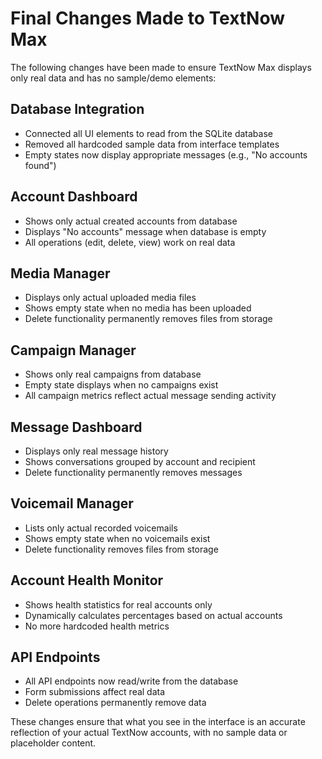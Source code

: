 # Final Changes Made to TextNow Max

The following changes have been made to ensure TextNow Max displays only real data and has no sample/demo elements:

## Database Integration
- Connected all UI elements to read from the SQLite database
- Removed all hardcoded sample data from interface templates
- Empty states now display appropriate messages (e.g., "No accounts found")

## Account Dashboard
- Shows only actual created accounts from database
- Displays "No accounts" message when database is empty
- All operations (edit, delete, view) work on real data

## Media Manager
- Displays only actual uploaded media files
- Shows empty state when no media has been uploaded
- Delete functionality permanently removes files from storage

## Campaign Manager
- Shows only real campaigns from database
- Empty state displays when no campaigns exist
- All campaign metrics reflect actual message sending activity

## Message Dashboard
- Displays only real message history
- Shows conversations grouped by account and recipient
- Delete functionality permanently removes messages

## Voicemail Manager
- Lists only actual recorded voicemails
- Shows empty state when no voicemails exist
- Delete functionality removes files from storage

## Account Health Monitor
- Shows health statistics for real accounts only
- Dynamically calculates percentages based on actual accounts
- No more hardcoded health metrics

## API Endpoints
- All API endpoints now read/write from the database
- Form submissions affect real data
- Delete operations permanently remove data

These changes ensure that what you see in the interface is an accurate reflection of your actual TextNow accounts, with no sample data or placeholder content.